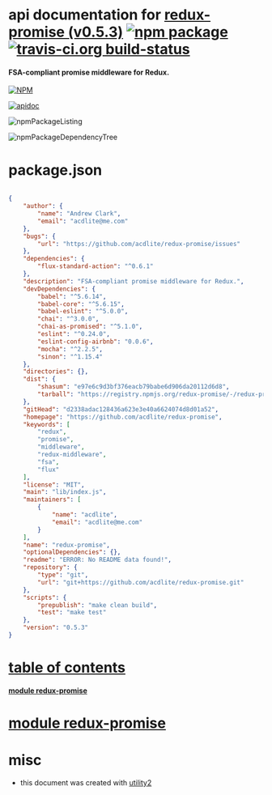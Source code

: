 # api documentation for  [redux-promise (v0.5.3)](https://github.com/acdlite/redux-promise)  [![npm package](https://img.shields.io/npm/v/npmdoc-redux-promise.svg?style=flat-square)](https://www.npmjs.org/package/npmdoc-redux-promise) [![travis-ci.org build-status](https://api.travis-ci.org/npmdoc/node-npmdoc-redux-promise.svg)](https://travis-ci.org/npmdoc/node-npmdoc-redux-promise)
#### FSA-compliant promise middleware for Redux.

[![NPM](https://nodei.co/npm/redux-promise.png?downloads=true)](https://www.npmjs.com/package/redux-promise)

[![apidoc](https://npmdoc.github.io/node-npmdoc-redux-promise/build/screenCapture.buildNpmdoc.browser._2Fhome_2Ftravis_2Fbuild_2Fnpmdoc_2Fnode-npmdoc-redux-promise_2Ftmp_2Fbuild_2Fapidoc.html.png)](https://npmdoc.github.io/node-npmdoc-redux-promise/build/apidoc.html)

![npmPackageListing](https://npmdoc.github.io/node-npmdoc-redux-promise/build/screenCapture.npmPackageListing.svg)

![npmPackageDependencyTree](https://npmdoc.github.io/node-npmdoc-redux-promise/build/screenCapture.npmPackageDependencyTree.svg)



# package.json

```json

{
    "author": {
        "name": "Andrew Clark",
        "email": "acdlite@me.com"
    },
    "bugs": {
        "url": "https://github.com/acdlite/redux-promise/issues"
    },
    "dependencies": {
        "flux-standard-action": "^0.6.1"
    },
    "description": "FSA-compliant promise middleware for Redux.",
    "devDependencies": {
        "babel": "^5.6.14",
        "babel-core": "^5.6.15",
        "babel-eslint": "^5.0.0",
        "chai": "^3.0.0",
        "chai-as-promised": "^5.1.0",
        "eslint": "^0.24.0",
        "eslint-config-airbnb": "0.0.6",
        "mocha": "^2.2.5",
        "sinon": "^1.15.4"
    },
    "directories": {},
    "dist": {
        "shasum": "e97e6c9d3bf376eacb79babe6d906da20112d6d8",
        "tarball": "https://registry.npmjs.org/redux-promise/-/redux-promise-0.5.3.tgz"
    },
    "gitHead": "d2338adac128436a623e3e40a6624074d8d01a52",
    "homepage": "https://github.com/acdlite/redux-promise",
    "keywords": [
        "redux",
        "promise",
        "middleware",
        "redux-middleware",
        "fsa",
        "flux"
    ],
    "license": "MIT",
    "main": "lib/index.js",
    "maintainers": [
        {
            "name": "acdlite",
            "email": "acdlite@me.com"
        }
    ],
    "name": "redux-promise",
    "optionalDependencies": {},
    "readme": "ERROR: No README data found!",
    "repository": {
        "type": "git",
        "url": "git+https://github.com/acdlite/redux-promise.git"
    },
    "scripts": {
        "prepublish": "make clean build",
        "test": "make test"
    },
    "version": "0.5.3"
}
```



# <a name="apidoc.tableOfContents"></a>[table of contents](#apidoc.tableOfContents)

#### [module redux-promise](#apidoc.module.redux-promise)



# <a name="apidoc.module.redux-promise"></a>[module redux-promise](#apidoc.module.redux-promise)



# misc
- this document was created with [utility2](https://github.com/kaizhu256/node-utility2)
